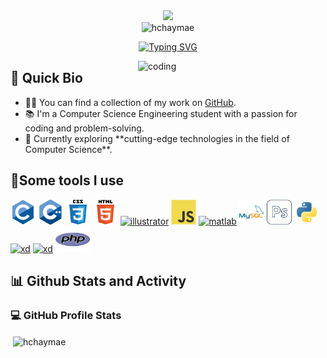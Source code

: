 <div id="header" align="center">
  <img src="https://media.giphy.com/media/v1.Y2lkPTc5MGI3NjExZ3A1NTkzNzI1Nm95bTE3cW9iemZraWUyZXN3cjl0Z211YnYycG93MyZlcD12MV9pbnRlcm5hbF9naWZfYnlfaWQmY3Q9cw/Zebztgv7jmkoLe1DoY/giphy.gif" style="margin-bottom=0rem;" width="100"/>
  <div align="center"><img src="https://komarev.com/ghpvc/?username=hchaymae&label=Profile%20views&color=0e75b6&style=flat" alt="hchaymae" /> </div>
</div>
<p align="center">
<a href="https://git.io/typing-svg"><img src="https://readme-typing-svg.demolab.com?font=Fira+Code&weight=700&size=30&pause=1000&color=0048BA&center=true&vCenter=true&width=500&lines=Hey%2C+I'm+Hamdoune+Chaymae;" alt="Typing SVG" /></a>
</p>
<img align="right" alt="coding" width=300 src="https://miro.medium.com/max/1400/1*qdAW1TjCN57h1lbuuzvchg.gif" >


<summary><h2>🌟 Quick Bio</h2></summary>
<ul>
<li>👩‍💻 You can find a collection of my work on <a href="https://github.com/Hchaymae">GitHub</a>.</li>
<li>📚 I'm a Computer Science Engineering student with a passion for coding and problem-solving.</li>
<li>🌱 Currently exploring **cutting-edge technologies in the field of Computer Science**.</li>
</ul>

<summary><h2 align="left">🚀Some tools I use</h2></summary>
<p align="left"> 
<a href="https://www.cprogramming.com/" target="_blank" rel="noreferrer"><img src="https://raw.githubusercontent.com/devicons/devicon/master/icons/c/c-original.svg" alt="c" width="40" height="40"/></a>
<a href="https://www.w3schools.com/cpp/" target="_blank" rel="noreferrer"><img src="https://raw.githubusercontent.com/devicons/devicon/master/icons/cplusplus/cplusplus-original.svg" alt="cplusplus" width="40" height="40"/></a>
<a href="https://www.w3schools.com/css/" target="_blank" rel="noreferrer"><img src="https://raw.githubusercontent.com/devicons/devicon/master/icons/css3/css3-original-wordmark.svg" alt="css3" width="40" height="40"/></a>
<a href="https://www.w3.org/html/" target="_blank" rel="noreferrer"><img src="https://raw.githubusercontent.com/devicons/devicon/master/icons/html5/html5-original-wordmark.svg" alt="html5" width="40" height="40"/></a>
<a href="https://www.adobe.com/in/products/illustrator.html" target="_blank" rel="noreferrer"><img src="https://www.vectorlogo.zone/logos/adobe_illustrator/adobe_illustrator-icon.svg" alt="illustrator" width="40" height="40"/></a>
<a href="https://developer.mozilla.org/en-US/docs/Web/JavaScript" target="_blank" rel="noreferrer"><img src="https://raw.githubusercontent.com/devicons/devicon/master/icons/javascript/javascript-original.svg" alt="javascript" width="40" height="40"/></a>
<a href="https://www.mathworks.com/" target="_blank" rel="noreferrer"><img src="https://upload.wikimedia.org/wikipedia/commons/2/21/Matlab_Logo.png" alt="matlab" width="40" height="40"/></a>
<a href="https://www.mysql.com/" target="_blank" rel="noreferrer"><img src="https://raw.githubusercontent.com/devicons/devicon/master/icons/mysql/mysql-original-wordmark.svg" alt="mysql" width="40" height="40"/></a>
<a href="https://www.photoshop.com/en" target="_blank" rel="noreferrer"><img src="https://raw.githubusercontent.com/devicons/devicon/master/icons/photoshop/photoshop-line.svg" alt="photoshop" width="40" height="40"/></a>
<a href="https://www.python.org" target="_blank" rel="noreferrer"><img src="https://raw.githubusercontent.com/devicons/devicon/master/icons/python/python-original.svg" alt="python" width="40" height="40"/></a>
<a href="https://www.adobe.com/products/xd.html" target="_blank" rel="noreferrer"><img src="https://cdn.worldvectorlogo.com/logos/adobe-xd.svg" alt="xd" width="40" height="40"/></a>
<a href="https://www.adobe.com/products/xd.html" target="_blank" rel="noreferrer"><img src="https://cdn.worldvectorlogo.com/logos/figma.svg" alt="xd" width="40" height="40"/></a>
<img src="https://raw.githubusercontent.com/devicons/devicon/master/icons/php/php-original.svg" alt="php" width="55" height="41"/>
</p>

<h2 align="left">📊 Github Stats and Activity</h2>
<h3>💻 GitHub Profile Stats</h3>
<p>&nbsp;<img align="center" src="https://github-readme-stats.vercel.app/api?username=hchaymae&show_icons=true&locale=en" alt="hchaymae" /></p>



